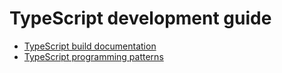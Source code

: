 # TypeScript development guide

- [TypeScript build documentation](build.md)
- [TypeScript programming patterns](patterns.md)
